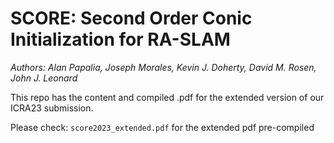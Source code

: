# SCORE: Second Order Conic Initialization for RA-SLAM

*Authors: Alan Papalia, Joseph Morales, Kevin J. Doherty, David M. Rosen, John J. Leonard*

This repo has the content and compiled .pdf for the extended version of our ICRA23 submission. 

Please check: `score2023_extended.pdf` for the extended pdf pre-compiled
